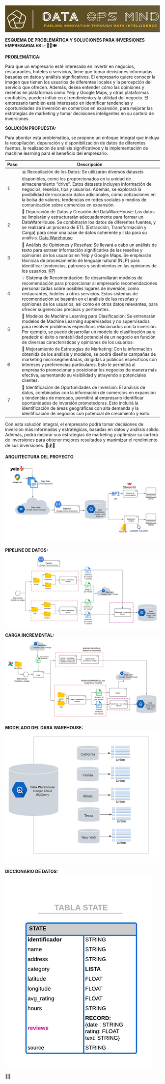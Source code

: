 ![Logo](src/logo.png)

**ESQUEMA DE PROBLEMÁTICA Y SOLUCIONES PARA INVERSIONES EMPRESARIALES** 📈💼🏨🍽️

**PROBLEMÁTICA:**

Para que un empresario esté interesado en invertir en negocios, restaurantes, hoteles o servicios, tiene que tomar decisiones informadas basadas en datos y análisis significativos. El empresario quiere conocer la imagen que tienen los usuarios de diferentes locales y la percepción del servicio que ofrecen. Además, desea entender cómo las opiniones y reseñas en plataformas como Yelp y Google Maps, y otras plataformas confiables, pueden influir en el rendimiento y la utilidad del negocio. El empresario también está interesado en identificar tendencias y oportunidades de inversión en comercios en expansión, para mejorar las estrategias de marketing y tomar decisiones inteligentes en su cartera de inversiones.

**SOLUCIÓN PROPUESTA:**

Para abordar esta problemática, se propone un enfoque integral que incluya la recopilación, depuración y disponibilización de datos de diferentes fuentes, la realización de análisis significativos y la implementación de machine learning para el beneficio del empresario.

| Paso | Descripción |
|-----|-----------|
| 1 | 📊 Recopilación de los Datos: Se utilizarán diversos datasets disponibles, como los proporcionados en la unidad de almacenamiento “drive”. Estos datasets incluyen información de negocios, reseñas, tips y usuarios. Además, se explorará la posibilidad de incorporar datos adicionales, como cotizaciones en la bolsa de valores, tendencias en redes sociales y medios de comunicación sobre comercios en expansión. |
| 2 | 🧹 Depuración de Datos y Creación del DataWareHouse: Los datos se limpiarán y estructurarán adecuadamente para formar un DataWareHouse. Se combinarán los datos de diferentes fuentes, y se realizará un proceso de ETL (Extracción, Transformación y Carga) para crear una base de datos coherente y lista para su análisis. [Data Warehouse](dw.md)|
| 3 | 📝 Análisis de Opiniones y Reseñas: Se llevará a cabo un análisis de texto para extraer información significativa de las reseñas y opiniones de los usuarios en Yelp y Google Maps. Se emplearán técnicas de procesamiento de lenguaje natural (NLP) para identificar tendencias, patrones y sentimientos en las opiniones de los usuarios. [KPI](kpi.md)|
| 4 | 💡 Sistema de Recomendación: Se desarrollarán modelos de recomendación para proporcionar al empresario recomendaciones personalizadas sobre posibles lugares de inversión, como restaurantes, hoteles u otros servicios. Estos sistemas de recomendación se basarán en el análisis de las reseñas y opiniones de los usuarios, así como en otros datos relevantes, para ofrecer sugerencias precisas y pertinentes. |
| 5 | 🤖 Modelos de Machine Learning para Clasificación: Se entrenarán modelos de Machine Learning supervisados y no supervisados para resolver problemas específicos relacionados con la inversión. Por ejemplo, se puede desarrollar un modelo de clasificación para predecir el éxito o rentabilidad potencial de un negocio en función de diversas características y opiniones de los usuarios. |
| 6 | 🎯 Mejoramiento de Estrategias de Marketing: Con la información obtenida de los análisis y modelos, se podrá diseñar campañas de marketing microsegmentadas, dirigidas a públicos específicos con intereses y preferencias particulares. Esto le permitirá al empresario promocionar y posicionar los negocios de manera más efectiva, aumentando su visibilidad y atrayendo a potenciales clientes. |
| 7 | 🌟 Identificación de Oportunidades de Inversión: El análisis de datos, combinados con la información de comercios en expansión y tendencias de mercado, permitirá al empresario identificar oportunidades de inversión prometedoras. Esto incluirá la identificación de áreas geográficas con alta demanda y la identificación de negocios con potencial de crecimiento y éxito. |

Con esta solución integral, el empresario podrá tomar decisiones de inversión más informadas y estratégicas, basadas en datos y análisis sólido. Además, podrá mejorar sus estrategias de marketing y optimizar su cartera de inversiones para obtener mejores resultados y maximizar el rendimiento de sus inversiones. 🚀💰💡

**ARQUITECTURA DEL PROYECTO**
![Arquitectura](src/arquitectura.jpeg)

**PIPELINE DE DATOS:**
![Pipeline](src/pipeline.jpeg)

**CARGA INCREMENTAL:**
![Carga Incremental](src/cargaincremental.jpeg)

**MODELADO DEL DARA WAREHOUSE:**
![Modelo](src/modelo.jpeg)

**DICCIONARIO DE DATOS:**
![Diccionario](src/diccionario.jpeg)

✌🏼